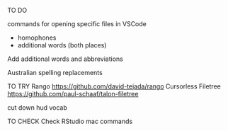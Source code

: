 TO DO

commands for opening specific files in VSCode 
- homophones 
- additional words (both places)

Add additional words and abbreviations 

Australian spelling replacements 

TO TRY
Rango https://github.com/david-tejada/rango
Cursorless 
Filetree https://github.com/paul-schaaf/talon-filetree

cut down hud vocab


TO CHECK
Check RStudio mac commands
